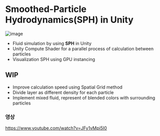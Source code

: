 # Smoothed-Particle Hydrodynamics(SPH) in Unity

![image](https://github.com/bubbletok/SPH_Unity/assets/62411634/63443531-dc78-44ff-aeee-9b51b959d3d4)

- Fluid simulation by using **SPH** in Unity
- Unity Compute Shader for a parallel process of calculation between particles
- Visualization SPH using GPU instancing

## WIP
- Improve calculation speed using Spatial Grid method
- Divide layer as different density for each particle
- Implement mixed fluid, represent of blended colors with surrounding particles

### 영상
https://www.youtube.com/watch?v=JFy1vMpi5I0
